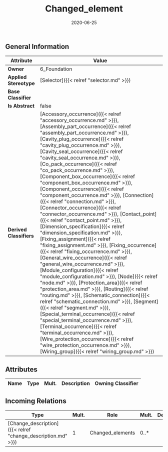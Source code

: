 ﻿---
title: Changed_element
toc: false
type: specs
date: "2020-06-25"
draft: false
specification: KBL
version: 2.5.sr1
documentType: "Recommendation"
elementType: Class
classes:
  - Changed_element
menu_name: kbl-2.5.sr1
---


## General Information

| Attribute               | Value |
|-------------------------|-------|
| **Owner**               | 6_Foundation |
| **Applied Stereotype**  | [Selector]({{< relref "selector.md" >}})<br/>  |
| **Base Classifier**     |   |
| **Is Abstract**         | false |
| **Derived Classifiers** | [Accessory_occurrence]({{< relref "accessory_occurrence.md" >}}), [Assembly_part_occurrence]({{< relref "assembly_part_occurrence.md" >}}), [Cavity_plug_occurrence]({{< relref "cavity_plug_occurrence.md" >}}), [Cavity_seal_occurrence]({{< relref "cavity_seal_occurrence.md" >}}), [Co_pack_occurrence]({{< relref "co_pack_occurrence.md" >}}), [Component_box_occurrence]({{< relref "component_box_occurrence.md" >}}), [Component_occurrence]({{< relref "component_occurrence.md" >}}), [Connection]({{< relref "connection.md" >}}), [Connector_occurrence]({{< relref "connector_occurrence.md" >}}), [Contact_point]({{< relref "contact_point.md" >}}), [Dimension_specification]({{< relref "dimension_specification.md" >}}), [Fixing_assignment]({{< relref "fixing_assignment.md" >}}), [Fixing_occurrence]({{< relref "fixing_occurrence.md" >}}), [General_wire_occurrence]({{< relref "general_wire_occurrence.md" >}}), [Module_configuration]({{< relref "module_configuration.md" >}}), [Node]({{< relref "node.md" >}}), [Protection_area]({{< relref "protection_area.md" >}}), [Routing]({{< relref "routing.md" >}}), [Schematic_connection]({{< relref "schematic_connection.md" >}}), [Segment]({{< relref "segment.md" >}}), [Special_terminal_occurrence]({{< relref "special_terminal_occurrence.md" >}}), [Terminal_occurrence]({{< relref "terminal_occurrence.md" >}}), [Wire_protection_occurrence]({{< relref "wire_protection_occurrence.md" >}}), [Wiring_group]({{< relref "wiring_group.md" >}}) |

## Attributes
|  Name  |  Type  |  Mult.  |  Description  |  Owning Classifier  |
|--------|--------|---------|---------------|--------------|

##  Incoming Relations
|    Type  |   Mult.  |   Role    |   Mult.   |   Description  |
|----------|----------|-----------|-----------|----------------|
| [Change_description]({{< relref "change_description.md" >}}) | 1 | Changed_elements | 0..* |  |
